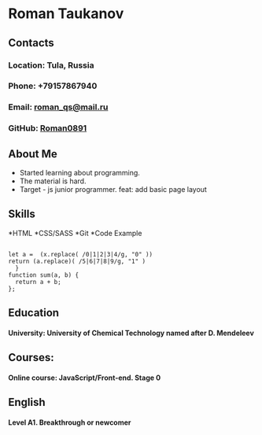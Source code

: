 # Roman Taukanov
## Contacts
### Location: Tula, Russia
### Phone: +79157867940
### Email: roman_qs@mail.ru
### GitHub: [Roman0891](https://github.com/Roman0891)
## About Me
* Started learning about programming.
* The material is hard.
* Target - js junior programmer.
feat: add basic page layout
## Skills
*HTML
*CSS/SASS
*Git
*Code Example
```function fakeBin(x){
 
let a =  (x.replace( /0|1|2|3|4/g, "0" ))
return (a.replace)( /5|6|7|8|9/g, "1" )
  }
function sum(a, b) {
  return a + b;
};
```
## Education
#### University: University of Chemical Technology named after D. Mendeleev
## Courses:
#### Online course: JavaScript/Front-end. Stage 0
## English
#### Level A1. Breakthrough or newcomer
